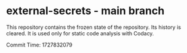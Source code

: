# external-secrets - main branch

This repository contains the frozen state of the repository.
Its history is cleared. It is used only for static code
analysis with Codacy.

Commit Time: 1727832079
